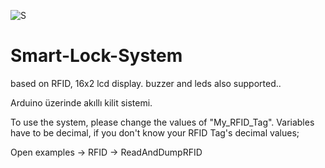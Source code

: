 ![S](https://ae01.alicdn.com/kf/HTB1PfeCazDuK1Rjy1zjq6zraFXa3/NFC-Kalkan-RFID-RC522-Mod-l-RF-IC-Kart-Sens-r-S50-RFID-Ak-ll-Kart.jpg_q50.jpg)



# Smart-Lock-System
based on RFID, 16x2 lcd display. buzzer and leds also supported..

Arduino üzerinde akıllı kilit sistemi.

To use the system, please change the values of "My_RFID_Tag".
Variables have to be decimal, if you don't know your RFID Tag's decimal values;

Open examples -> RFID -> ReadAndDumpRFID
